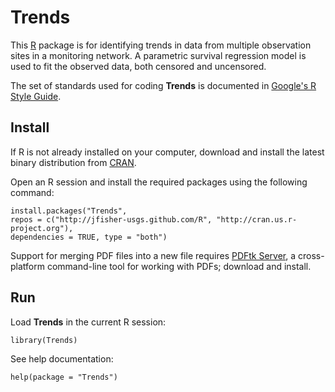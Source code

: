 Trends
======

This [R](http://www.r-project.org/ "R") package is for identifying trends in data from multiple observation sites in a monitoring network.
A parametric survival regression model is used to fit the observed data, both censored and uncensored.

The set of standards used for coding **Trends** is documented in [Google's R Style Guide](http://google-styleguide.googlecode.com/svn/trunk/Rguide.xml "Google's R Style Guide").

Install
-------

If R is not already installed on your computer, download and install the latest binary distribution from [CRAN](http://cran.r-project.org/ "The Comprehensive R Archive Network").

Open an R session and install the required packages using the following command:

    install.packages("Trends",
    repos = c("http://jfisher-usgs.github.com/R", "http://cran.us.r-project.org"),
    dependencies = TRUE, type = "both")

Support for merging PDF files into a new file requires [PDFtk Server](http://www.pdflabs.com/tools/pdftk-server/ "pdftk"), a cross-platform command-line tool for working with PDFs; download and install.

Run
---

Load **Trends** in the current R session:

    library(Trends)

See help documentation:

    help(package = "Trends")

